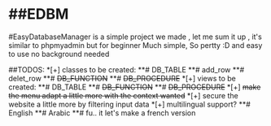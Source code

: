 ##EDBM
====

#EasyDatabaseManager is a simple project we made , let me sum it up , it's similar to phpmyadmin but for beginner 
Much simple, So pertty :D and easy to use no background needed 

##TODOS:
	*[+] classes to be created:
		**# DB_TABLE
		**# add_row
		**# delet_row
		**# ~~DB_FUNCTION~~
		**# ~~DB_PROCEDURE~~
	*[+] views to be created:
		**# DB_TABLE
		**# ~~DB_FUNCTION~~
		**# ~~DB_PROCEDURE~~
	*[+] ~~make the menu adapt a little more with the context wanted~~
	*[+] secure the website a little more by filtering input data
	*[+] multilingual support?
		**# English
		**# Arabic
		**# fu.. it let's make a french version

